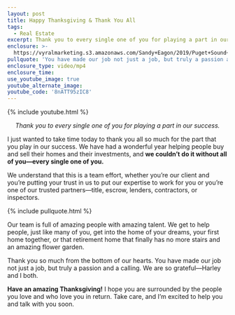 ```yaml
---
layout: post
title: Happy Thanksgiving & Thank You All
tags:
  - Real Estate
excerpt: Thank you to every single one of you for playing a part in our success.
enclosure: >-
  https://vyralmarketing.s3.amazonaws.com/Sandy+Eagon/2019/Puget+Sound+Real+Estate+Agent-+Happy+Thanksgiving.mp4
pullquote: 'You have made our job not just a job, but truly a passion and a calling.'
enclosure_type: video/mp4
enclosure_time:
use_youtube_image: true
youtube_alternate_image:
youtube_code: '8nATT95zIC8'
---
```


{% include youtube.html %}

<p style="text-align: center;"><em>Thank you to every single one of you for playing a part in our success.</em></p>

I just wanted to take time today to thank you all so much for the part that you play in our success. We have had a wonderful year helping people buy and sell their homes and their investments, and **we couldn’t do it without all of you—every single one of you.**

We understand that this is a team effort, whether you’re our client and you’re putting your trust in us to put our expertise to work for you or you’re one of our trusted partners—title, escrow, lenders, contractors, or inspectors.

{% include pullquote.html %}

Our team is full of amazing people with amazing talent. We get to help people, just like many of you, get into the home of your dreams, your first home together, or that retirement home that finally has no more stairs and an amazing flower garden.

Thank you so much from the bottom of our hearts. You have made our job not just a job, but truly a passion and a calling. We are so grateful—Harley and I both.

**Have an amazing Thanksgiving\!** I hope you are surrounded by the people you love and who love you in return. Take care, and I’m excited to help you and talk with you soon.